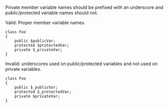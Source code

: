 Private member variable names should be prefixed with an underscore and public/protected variable names should not.

Valid: Proper member variable names.
```
class Foo
{
    public $publicVar;
    protected $protectedVar;
    private $_privateVar;
}
```

Invalid: underscores used on public/protected variables and not used on private variables.
```
class Foo
{
    public $_publicVar;
    protected $_protectedVar;
    private $privateVar;
}
```
